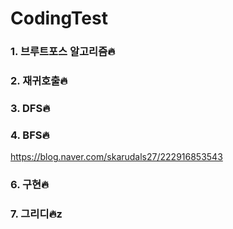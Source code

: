 # CodingTest
### 1. 브루트포스 알고리즘🔥

### 2. 재귀호출🔥
### 3. DFS🔥
### 4. BFS🔥
https://blog.naver.com/skarudals27/222916853543
### 6. 구현🔥
### 7. 그리디🔥z
